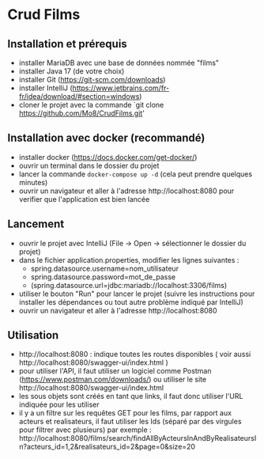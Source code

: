 # Crud Films

## Installation et prérequis
- installer MariaDB avec une base de données nommée "films"
- installer Java 17 (de votre choix)
- installer Git (https://git-scm.com/downloads)
- installer IntelliJ (https://www.jetbrains.com/fr-fr/idea/download/#section=windows)
- cloner le projet avec la commande `git clone https://github.com/Mo8/CrudFilms.git'

## Installation avec docker (recommandé)
- installer docker (https://docs.docker.com/get-docker/)
- ouvrir un terminal dans le dossier du projet
- lancer la commande `docker-compose up -d` (cela peut prendre quelques minutes)
- ouvrir un navigateur et aller à l'adresse http://localhost:8080 pour verifier que l'application est bien lancée

## Lancement
- ouvrir le projet avec IntelliJ (File -> Open -> sélectionner le dossier du projet)
- dans le fichier application.properties, modifier les lignes suivantes :
    - spring.datasource.username=nom_utilisateur
    - spring.datasource.password=mot_de_passe
    - (spring.datasource.url=jdbc:mariadb://localhost:3306/films)
- utiliser le bouton "Run" pour lancer le projet (suivre les instructions pour installer les dépendances ou tout autre problème indiqué par IntelliJ)
- ouvrir un navigateur et aller à l'adresse http://localhost:8080

## Utilisation
- http://localhost:8080 : indique toutes les routes disponibles ( voir aussi http://localhost:8080/swagger-ui/index.html )
- pour utiliser l'API, il faut utiliser un logiciel comme Postman (https://www.postman.com/downloads/) ou utiliser le site http://localhost:8080/swagger-ui/index.html
- les sous objets sont créés en tant que links, il faut donc utiliser l'URL indiquée pour les utiliser
- il y a un filtre sur les requêtes GET pour les films, par rapport aux acteurs et realisateurs, il faut utiliser les Ids (séparé par des virgules pour filtrer avec plusieurs) par exemple : http://localhost:8080/films/search/findAllByActeursInAndByRealisateursIn?acteurs_id=1,2&realisateurs_id=2&page=0&size=20

